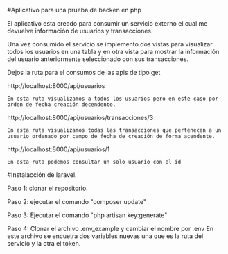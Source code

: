 #Aplicativo para una prueba de backen en php

El aplicativo esta creado para consumir un servicio externo el cual me devuelve información
de usuarios y transacciones.

Una vez consumido el servicio se implemento dos vistas para visualizar todos los usuarios en una tabla y en otra vista
para mostrar la información del usuario anteriormente seleccionado con sus transacciones.

Dejos la ruta para el consumos de las apis de tipo get


http://localhost:8000/api/usuarios

    En esta ruta visualizamos a todos los usuarios pero en este caso por orden de fecha creación decendente.


http://localhost:8000/api/usuarios/transacciones/3

    En esta ruta visualizamos todas las transacciones que pertenecen a un usuario ordenado por campo de fecha de creación de forma acendente.


http://localhost:8000/api/usuarios/1

    En esta ruta podemos consultar un solo usuario con el id


#Instalacción de laravel.
<p>Paso 1: clonar el repositorio.</p>
<p>Paso 2: ejecutar el comando "composer update"</p>
<p>Paso 3: Ejecutar el comando "php artisan key:generate"</p>
<p>Paso 4: Clonar el archivo .env_example y cambiar el nombre por .env
    En este archivo se encuetra dos variables nuevas una que es la ruta del servicio y la otra el token.</p>
